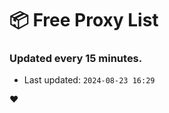 # :package: Free Proxy List
### Updated every 15 minutes.

- Last updated: `2024-08-23 16:29`

:heart:
